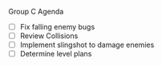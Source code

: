 Group C Agenda
- [ ] Fix falling enemy bugs
- [ ] Review Collisions
- [ ] Implement slingshot to damage enemies
- [ ] Determine level plans
